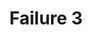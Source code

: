 ---
title: Failure 3
description: Failure of Success Criterion 1.1.1 due to using CSS to include images that convey important information
url: https://www.w3.org/WAI/WCAG21/Techniques/failures/F3
---